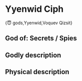 # Yyenwid Ciph

{😇 gods,Yyenwid,Voquev Qizsit}

## **God of:** Secrets / Spies

## **Godly description**

## **Physical description**